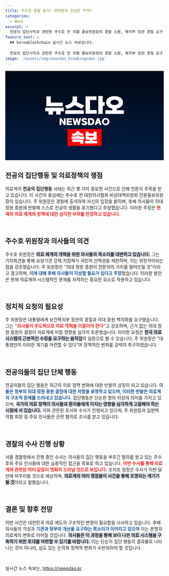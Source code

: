 ```yaml
---
title: 주수호 경찰 출석! 떳떳함의 진실은 무엇?
categories:
  - News
excerpt: >
  전공의 집단사직과 관련한 주수호 전 의협 홍보위원장의 경찰 소환, 복지부 장관 경질 요구 등 의료계의 갈등이 격화되고 있다. 누가 의사의 신뢰를 회복할 것인가? 클릭해서 전모를 확인해보세요!
feature_text: >
  ## koreablockchain 실시간 뉴스 속보입니다.

  전공의 집단사직과 관련한 주수호 전 의협 홍보위원장의 경찰 소환, 복지부 장관 경질 요구 등 의료계의 갈등이 격화되고 있다. 누가 의사의 신뢰를 회복할 것인가? 클릭해서 전모를 확인해보세요!
image: '/assets/img/newsdao_breakingnews.jpg'
---
```


<p><img src="/assets/img/newsdao_breakingnews.jpg" alt="koreablockchain 속보" /></p>

<h2 data-ke-size="size26">전공의 집단행동 및 의료정책의 쟁점</h2>

<p data-ke-size="size16">의료계의 <b>전공의 집단행동</b> 사태는 최근 몇 가지 중요한 사건으로 인해 언론의 주목을 받고 있습니다. 이 사건의 중심에는 주수호 전 대한의사협회 비상대책위원회 언론홍보위원장이 있습니다. 주 위원장은 경찰에 출석하여 자신의 입장을 밝히며, 후배 의사들이 의대 정원 증원에 반발해 스스로 전공의 생활을 포기했다고 주장했습니다. 이러한 주장은 <b><span style="color: #ee2323;">현재의 의료 체계와 정책에 대한 심각한 우려를 반영하고 있습니다.</span></b> </p>

<p data-ke-size="size16">&nbsp;</p>

<h2 data-ke-size="size26">주수호 위원장과 의사들의 의견</h2>

<p data-ke-size="size16">주수호 위원장은 <b><span style="background-color: #21538527;">의료 체계의 개혁을 위한 의사들의 목소리를 대변하고 있습니다.</span></b> 그는 기자회견을 통해 요양기관 강제 지정제가 국민의 선택권을 제한하며, 이는 위헌적이라는 점을 강조했습니다. 주 위원장은 "의대 정원 증원이 전문의의 가치를 떨어뜨릴 것"이라고 경고하며, <b><span style="color: #1a5490;"> 이에 대해 후배 의사들이 각성할 필요가 있다고 주장</span></b>했습니다. 이러한 발언은 현재 의료계의 시스템적인 문제를 지적하는 중요한 요소로 작용하고 있습니다. </p>

<p data-ke-size="size16">&nbsp;</p>

<h2 data-ke-size="size26">정치적 요청의 필요성</h2>

<p data-ke-size="size16">주 위원장은 대통령에게 보건복지부 장관의 경질과 의대 증원 백지화를 요구했습니다. 그는 <b><span style="color: #ee2323;">"의사들이 주도적으로 의료 개혁을 이끌어야 한다"</span></b>고 강조하며, 근거 없는 의대 정원 증원의 결정이 의료계에 미칠 영향을 심각히 토론했습니다. 이러한 요청은 <b><span style="background-color: #21538527;">한국 의료 시스템의 근본적인 수정을 요구하는 움직임</span></b>의 일환으로 볼 수 있습니다. 주 위원장은 "대통령만이 이러한 계기를 마련할 수 있다"며 정책적인 변화를 강력히 촉구하였습니다.</p>

<p data-ke-size="size16">&nbsp;</p>

<h2 data-ke-size="size26">전공의들의 집단 단체 행동</h2>

<p data-ke-size="size16">전공의들의 집단 행동은 최근의 의료 정책 변화에 대한 반발의 상징이 되고 있습니다. <b><span style="color: #1a5490;">이들은 정부의 의대 정원 증원 결정에 대한 저항을 표명하고 있으며, 이러한 반발은 의료계의 구조적 문제를 드러내고 있습니다.</span></b> 집단행동은 단순한 항의 이상의 의미를 가지고 있으며, <b><span style="background-color: #21538527;">국가의 의료 정책이 의사들과 환자들에게 미치는 영향을 심각하게 고찰해야 하는 시점에 서 있습니다.</span></b> 이와 관련된 조사와 수사가 진행되고 있으며, 주 위원장과 임현택 의협 회장 등 주요 인사들은 관련 혐의로 조사를 받고 있습니다.</p>

<p data-ke-size="size16">&nbsp;</p>

<h2 data-ke-size="size26">경찰의 수사 진행 상황</h2>

<p data-ke-size="size16">서울 경찰청에서 진행 중인 수사는 의사들의 집단 행동을 부추긴 혐의를 받고 있는 주수호와 주요 인사들에 대한 심층적인 접근을 목표로 하고 있습니다. <b><span style="color: #ee2323;">이번 수사를 통해 의료계와 관련된 여러 갈등이 명확히 드러날 것으로 보입니다.</span></b> 조지호 청장은 수사가 이번 달 안에 마무리될 것으로 예상하며, <b><span style="background-color: #21538527;">의료계의 여러 쟁점들이 사건을 통해 조명되는 계기가 될 것</span></b>이라고 말했습니다.</p>

<p data-ke-size="size16">&nbsp;</p>

<h2 data-ke-size="size26">결론 및 향후 전망</h2>

<p data-ke-size="size16">이번 사건은 대한민국 의료 제도의 구조적인 변경이 필요함을 시사하고 있습니다. 후배 의사들의 각성과 <b><span style="color: #1a5490;">기관과 정부의 개선을 요구하는 목소리가 이어지고 있으며</span></b> 이는 분명히 의료계의 변화로 이어질 것입니다. <b><span style="background-color: #21538527;">의사들은 이 과정을 통해 보다 나은 의료 시스템을 구축하기 위한 토대를 마련할 수 있기를 바랍니다.</span></b> 이는 단순히 집단 행동의 결과물로 나타나는 것이 아니라, 심도 있는 논의와 정책적 변화가 수반되어야 할 것입니다.</p>

<p data-ke-size="size16">&nbsp;</p>
실시간 뉴스 속보는, <a href="https://newsdao.kr" rel="dofollow">https://newsdao.kr</a>



